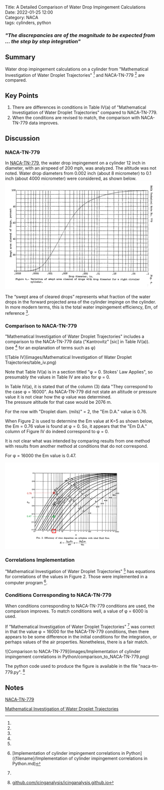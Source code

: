 Title: A Detailed Comparison of Water Drop Impingement Calculations    
Date: 2022-01-25 12:00  
Category: NACA  
tags: cylinders, python  

### _"The discrepancies are of the magnitude to be expected from ... the step by step integration"_  

## Summary

Water drop impingement calculations on a cylinder from 
"Mathematical Investigation of Water Droplet Trajectories" [^1]
and NACA-TN-779 [^2] are compared.

## Key Points  

1. There are differences in conditions in Table IV(a) of "Mathematical Investigation of Water Droplet Trajectories" compared to NACA-TN-779.
2. When the conditions are revised to match, the comparison with NACA-TN-779 data improves.

## Discussion

### NACA-TN-779

In [NACA-TN-779]({filename}NACA-TN-779.md), the water drop impingement on a cylinder 12 inch in diameter, 
with an airspeed of 200 mph, was analyzed. 
The altitude was not noted. Water drop diameters from 0.002 inch (about 8 micrometer) to 0.1 inch 
(about 4000 micrometer) were considered, as shown below.
![Figure 4. Swept area cleared of drops.](images/naca-tn-779/tn-779-area.png "Swept area cleared of drops")

The “swept area of cleared drops” represents what fraction of the water drops in the 
forward projected area of the cylinder impinge on the cylinder. 
In more modern terms, this is the total water impingement efficiency, Em, of reference [^1].

### Comparison to NACA-TN-779

"Mathematical Investigation of Water Droplet Trajectories" includes a comparison to the NACA-TN-779 data 
("Kantrovitz" [sic] in Table IV(a)). (see [^1] for an explanation of terms such as φ)

![Table IV](images/Mathematical Investigation of Water Droplet Trajectories/table_iv.png)

Note that Table IV(a) is in a section titled "φ = 0. Stokes' Law Applies", 
so presumably the values in Table IV are also for φ = 0.

In Table IV(a), it is stated that of the column (3) data "They correspond to the case φ = 16000". 
As NACA-TN-779 did not state an altitude or pressure value it is not clear how the φ value was determined.  
The pressure altitude for that case would be 2076 m. 

For the row with "Droplet diam. (mils)" = 2, the "Em D.A." value is 0.76. 

When Figure 2 is used to determine the Em value at K=5 as shown below, 
the Em = 0.76 value is found at φ = 0. 
So, it appears that the "Em D.A." column of Figure IV do indeed correspond to φ = 0.

It is not clear what was intended by comparing results from one method with results from another method 
at conditions that do not correspond.

For φ = 16000 the Em value is 0.47.

![Figure 2 from Mathematical Investigation of Water Drop Trajectories. Efficiency of rime deposition on cylinders with ideal fluid flow.](images%2FMathematical%20Investigation%20of%20Water%20Droplet%20Trajectories%2Ffigure_2_lines.png)  

### Correlations Implementation

"Mathematical Investigation of Water Droplet Trajectories" [^1] has equations for correlations of the values in Figure 2. 
Those were implemented in a computer program [^3].

### Conditions Corresponding to NACA-TN-779

When conditions corresponding to NACA-TN-779 conditions are used, the comparison improves. 
To match conditions well, a value of φ = 6000 is used.

If "Mathematical Investigation of Water Droplet Trajectories" [^2] was correct in that the value φ = 16000 for the NACA-TN-779 conditions, 
then there appears to be some difference in the initial conditions for the integration, 
or perhaps values of the air properties. Nonetheless, there is a fair match.

![Comparison to NACA-TN-779](images/Implementation of cylinder impingement correlations in Python/comparison_to_NACA-TN-779.png)  

The python code used to produce the figure is available in the file "naca-tn-779.py". [^4]

## Notes  

[^1]:
[NACA-TN-779]({filename}/NACA-TN-779.md)  
[^2]:  
[Mathematical Investigation of Water Droplet Trajectories](Mathematical%20Investigation%20of%20Water%20Droplet%20Trajectories.md)  
[^3]: [Implementation of cylinder impingement correlations in Python]({filename}/Implementation of cylinder impingement correlations in Python.md)  
[^4]: [github.com/icinganalysis/icinganalysis.github.io](https://github.com/icinganalysis/icinganalysis.github.io)  
